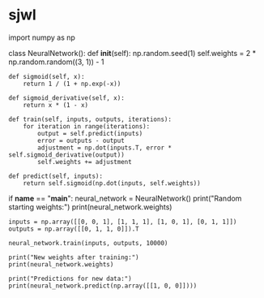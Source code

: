 # sjwl
import numpy as np

class NeuralNetwork():
    def __init__(self):
        np.random.seed(1)
        self.weights = 2 * np.random.random((3, 1)) - 1

    def sigmoid(self, x):
        return 1 / (1 + np.exp(-x))

    def sigmoid_derivative(self, x):
        return x * (1 - x)

    def train(self, inputs, outputs, iterations):
        for iteration in range(iterations):
            output = self.predict(inputs)
            error = outputs - output
            adjustment = np.dot(inputs.T, error * self.sigmoid_derivative(output))
            self.weights += adjustment

    def predict(self, inputs):
        return self.sigmoid(np.dot(inputs, self.weights))

if __name__ == "__main__":
    neural_network = NeuralNetwork()
    print("Random starting weights:")
    print(neural_network.weights)

    inputs = np.array([[0, 0, 1], [1, 1, 1], [1, 0, 1], [0, 1, 1]])
    outputs = np.array([[0, 1, 1, 0]]).T

    neural_network.train(inputs, outputs, 10000)

    print("New weights after training:")
    print(neural_network.weights)

    print("Predictions for new data:")
    print(neural_network.predict(np.array([[1, 0, 0]])))
